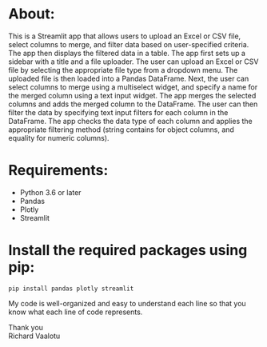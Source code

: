 <h1>About:</h1>

This is a Streamlit app that allows users to upload an Excel or CSV file, select columns to merge, and filter data based on user-specified criteria. The app then displays the filtered data in a table.
The app first sets up a sidebar with a title and a file uploader. The user can upload an Excel or CSV file by selecting the appropriate file type from a dropdown menu. The uploaded file is then loaded into a Pandas DataFrame.
Next, the user can select columns to merge using a multiselect widget, and specify a name for the merged column using a text input widget. The app merges the selected columns and adds the merged column to the DataFrame.
The user can then filter the data by specifying text input filters for each column in the DataFrame. The app checks the data type of each column and applies the appropriate filtering method (string contains for object columns, and equality for numeric columns).

<h1>Requirements:</h1>

- Python 3.6 or later
- Pandas
- Plotly
- Streamlit

<h1>Install the required packages using pip:</h1>

<code>pip install pandas plotly streamlit</code>

My code is well-organized and easy to understand each line so that you know what each line of code represents.

Thank you<br>
Richard Vaalotu

